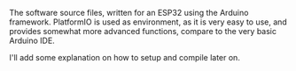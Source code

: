 The software source files, written for an ESP32 using the Arduino framework. PlatformIO is used as environment, as it is very easy to use, and provides somewhat more advanced functions, compare to the very basic Arduino IDE. 

I'll add some explanation on how to setup and compile later on.